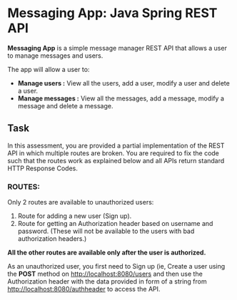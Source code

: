 # Messaging App: Java Spring REST API
**Messaging App**  is a simple message manager REST API that allows a user to manage messages and users.

The app will allow a user to:
* **Manage users :** View all the users, add a user, modify a user and delete a user.
* **Manage messages :** View all the messages, add a message, modify a message and delete a message.

## Task
In this assessment, you are provided a partial implementation of the REST API in which multiple routes are broken. You are required to fix the code such that the routes work as explained below and all APIs return standard HTTP Response Codes.

### ROUTES:
Only 2 routes are available to unauthorized users:
1. Route for adding a new user (Sign up).
2. Route for getting an Authorization header based on username and password.
   (These will not be available to the users with bad authorization headers.)

**All the other routes are available only after the user is authorized.**

As an unauthorized user, you first need to Sign up (ie, Create a user using the **POST**  method on [http://localhost:8080/users](http://localhost:8080/users) and then use the Authorization header with the data provided in form of a string from [http://localhost:8080/authheader](http://localhost:8080/authheader)  to access the API.